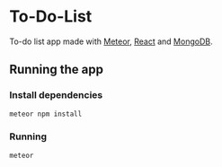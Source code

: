 # To-Do-List
To-do list app made with <a href="https://www.meteor.com/" target="_blank">Meteor</a>, <a href="https://reactjs.org/" target="_blank">React</a> and <a href="https://www.mongodb.com/" target="_blank">MongoDB</a>.

## Running the app

### Install dependencies

```bash
meteor npm install
```

### Running

```bash
meteor
```

